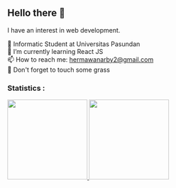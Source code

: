 ## Hello there 👋
I have an interest in web development.

🏫 Informatic Student at Universitas Pasundan  
🌱 I’m currently learning React JS  
📫 How to reach me: hermawanarby2@gmail.com  
🤫 Don't forget to touch some grass

  
### Statistics :

  <p align="left">
<a href="https://github.com/hermawanarby">
  <img height="180em" src="https://github-readme-stats-eight-theta.vercel.app/api?username=hermawanarby&show_icons=true&theme=algolia&include_all_commits=true&count_private=true"/>
  <img height="180em" src="https://github-readme-stats-eight-theta.vercel.app/api/top-langs/?username=hermawanarby&layout=compact&langs_count=8&theme=algolia"/>
</a>
</p>

